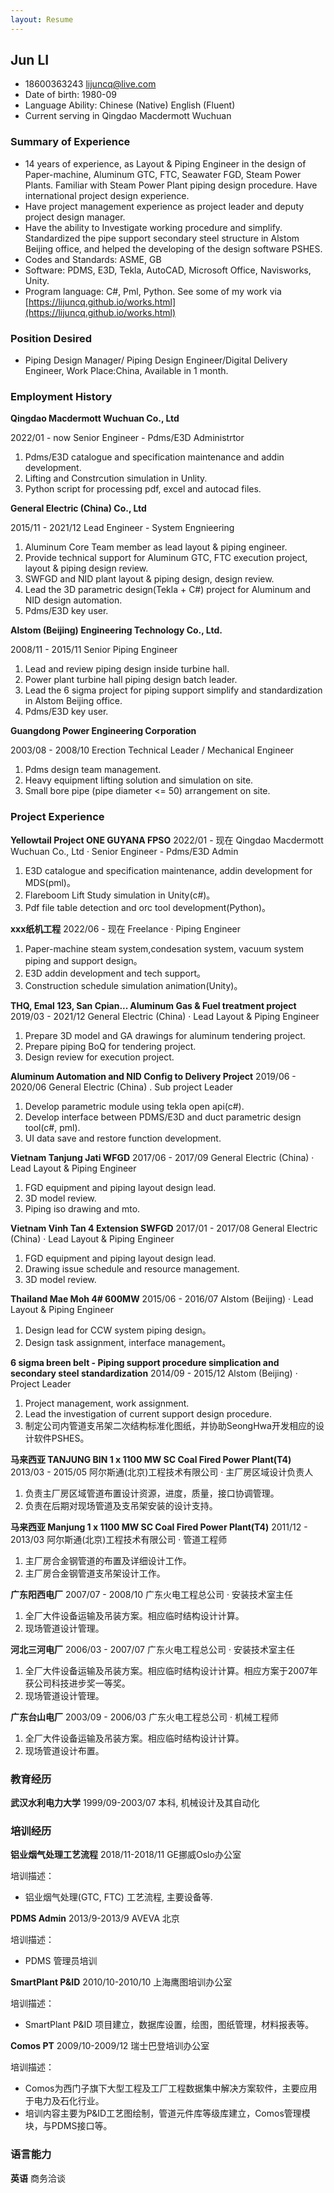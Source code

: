 ```yaml
---
layout: Resume
---
```


## Jun LI

* 18600363243 [lijuncq@live.com](mailto:lijuncq@live.com)
* Date of birth: 1980-09
* Language Ability:		Chinese (Native)
				        English (Fluent)
* Current serving in Qingdao Macdermott Wuchuan

### Summary of Experience

* 14 years of experience, as Layout & Piping Engineer in the design of Paper-machine, Aluminum GTC, FTC, Seawater FGD, Steam Power Plants. Familiar with Steam Power Plant piping design procedure. Have international project design experience.
* Have project management experience as project leader and deputy project design manager.
* Have the ability to Investigate working procedure and simplify. Standardized the pipe support secondary steel structure in Alstom Beijing office, and helped the developing of the design software PSHES.
* Codes and Standards: ASME, GB
* Software: PDMS, E3D, Tekla, AutoCAD, Microsoft Office, Navisworks, Unity.
* Program language: C#, Pml, Python.
See some of my work via [https://lijuncq.github.io/works.html](https://lijuncq.github.io/works.html)

### Position Desired

* Piping Design Manager/ Piping Design Engineer/Digital Delivery Engineer, Work Place:China, Available in 1 month.

### Employment History

**Qingdao Macdermott Wuchuan Co., Ltd**

2022/01 - now
Senior Engineer - Pdms/E3D Administrtor

1. Pdms/E3D catalogue and specification maintenance and addin development.
2. Lifting and Constrcution simulation in Unlity.
3. Python script for processing pdf, excel and autocad files.

**General Electric (China) Co., Ltd**

2015/11 - 2021/12
Lead Engineer - System Engnieering

1. Aluminum Core Team member as lead layout & piping engineer.
2. Provide technical support for Aluminum GTC, FTC execution project, layout & piping design review.
3. SWFGD and NID plant layout & piping design, design review.
4. Lead the 3D parametric design(Tekla + C#) project for Aluminum and NID design automation.
5. Pdms/E3D key user.

**Alstom (Beijing) Engineering Technology Co., Ltd.**

2008/11 - 2015/11
Senior Piping Engineer

1. Lead and review piping design inside turbine hall.
2. Power plant turbine hall piping design batch leader.
3. Lead the 6 sigma project for piping support simplify and standardization in Alstom Beijing office.
4. Pdms/E3D key user.

**Guangdong Power Engineering Corporation**

2003/08 - 2008/10
Erection Technical Leader / Mechanical Engineer

1. Pdms design team management.
2. Heavy equipment lifting solution and simulation on site.
3. Small bore pipe (pipe diameter <= 50) arrangement on site.

### Project Experience

**Yellowtail Project ONE GUYANA FPSO**
2022/01 - 现在
Qingdao Macdermott Wuchuan Co., Ltd · Senior Engineer - Pdms/E3D Admin

1. E3D catalogue and specification maintenance, addin development for MDS(pml)。
2. Flareboom Lift Study simulation in Unity(c#)。
3. Pdf file table detection and orc tool development(Python)。

**xxx纸机工程**
2022/06 - 现在
Freelance · Piping Engineer

1. Paper-machine steam system,condesation system, vacuum system piping and support design。
2. E3D addin development and tech support。
3. Construction schedule simulation animation(Unity)。

**THQ, Emal 123, San Cpian... Aluminum Gas & Fuel treatment project**
2019/03 - 2021/12
General Electric (China) · Lead Layout & Piping Engineer

1. Prepare 3D model and GA drawings for aluminum tendering project.
2. Prepare piping BoQ for tendering project.
3. Design review for execution project.

**Aluminum Automation and NID Config to Delivery Project**
2019/06 - 2020/06
General Electric (China) . Sub project Leader

1. Develop parametric module using tekla open api(c#).
2. Develop interface between PDMS/E3D and duct parametric design tool(c#, pml).
3. UI data save and restore function development.

**Vietnam Tanjung Jati WFGD**
2017/06 - 2017/09
General Electric (China) · Lead Layout & Piping Engineer

1. FGD equipment and piping layout design lead.
2. 3D model review.
3. Piping iso drawing and mto.

**Vietnam Vinh Tan 4 Extension SWFGD**
2017/01 - 2017/08
General Electric (China) · Lead Layout & Piping Engineer

1. FGD equipment and piping layout design lead.
2. Drawing issue schedule and resource management.
3. 3D model review.

**Thailand Mae Moh 4# 600MW**
2015/06 - 2016/07
Alstom (Beijing) · Lead Layout & Piping Engineer

1. Design lead for CCW system piping design。
2. Design task assignment, interface management。

**6 sigma breen belt - Piping support procedure simplication and secondary steel standardization**
2014/09 - 2015/12
Alstom (Beijing)  · Project Leader

1. Project management, work assignment.
2. Lead the investigation of current support design procedure.
3. 制定公司内管道支吊架二次结构标准化图纸，并协助SeongHwa开发相应的设计软件PSHES。

**马来西亚 TANJUNG BIN 1 x 1100 MW SC Coal Fired Power Plant(T4)**
2013/03 - 2015/05
阿尔斯通(北京)工程技术有限公司 · 主厂房区域设计负责人

1. 负责主厂房区域管道布置设计资源，进度，质量，接口协调管理。
2. 负责在后期对现场管道及支吊架安装的设计支持。

**马来西亚 Manjung 1 x 1100 MW SC Coal Fired Power Plant(T4)**
2011/12 - 2013/03
阿尔斯通(北京)工程技术有限公司 · 管道工程师

1. 主厂房合金钢管道的布置及详细设计工作。
2. 主厂房合金钢管道支吊架设计工作。

**广东阳西电厂**
2007/07 - 2008/10
广东火电工程总公司 · 安装技术室主任

1. 全厂大件设备运输及吊装方案。相应临时结构设计计算。 
2. 现场管道设计管理。

**河北三河电厂**
2006/03 - 2007/07
广东火电工程总公司 · 安装技术室主任

1. 全厂大件设备运输及吊装方案。相应临时结构设计计算。相应方案于2007年获公司科技进步奖一等奖。
2. 现场管道设计管理。

**广东台山电厂**
2003/09 - 2006/03
广东火电工程总公司 · 机械工程师

1. 全厂大件设备运输及吊装方案。相应临时结构设计计算。
2. 现场管道设计布置。

### 教育经历

**武汉水利电力大学**
1999/09-2003/07
本科, 机械设计及其自动化

### 培训经历

**铝业烟气处理工艺流程**
2018/11-2018/11
GE挪威Oslo办公室

培训描述：
* 铝业烟气处理(GTC, FTC) 工艺流程, 主要设备等.
  
**PDMS Admin**
2013/9-2013/9
AVEVA 北京

培训描述：
* PDMS 管理员培训

**SmartPlant P&ID**
2010/10-2010/10
上海鹰图培训办公室

培训描述：
* SmartPlant P&ID 项目建立，数据库设置，绘图，图纸管理，材料报表等。

**Comos PT**
2009/10-2009/12
瑞士巴登培训办公室

培训描述：
* Comos为西门子旗下大型工程及工厂工程数据集中解决方案软件，主要应用于电力及石化行业。
* 培训内容主要为P&ID工艺图绘制，管道元件库等级库建立，Comos管理模块，与PDMS接口等。

### 语言能力

**英语** 
商务洽谈